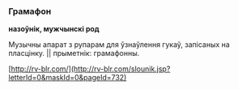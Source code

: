 ### Грамафон
**назоўнік, мужчынскі род**

Музычны апарат з рупарам для ўзнаўлення гукаў, запісаных на пласцінку. || прыметнік: грамафонны.

<a rel="author">[http://rv-blr.com/](http://rv-blr.com/slounik.jsp?letterId=0&maskId=0&pageId=732)</a>
